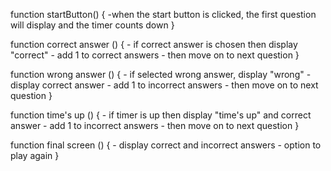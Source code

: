function startButton() {
    -when the start button is clicked, the first question will display and the timer counts down
}

function correct answer () {
    - if correct answer is chosen then display "correct" 
    - add 1 to correct answers 
    - then move on to next question
}

function wrong answer () {
    - if selected wrong answer, display "wrong"
    - display correct answer
    - add 1 to incorrect answers
    - then move on to next question
}

function time's up () {
    - if timer is up then display "time's up" and correct answer
    - add 1 to incorrect answers
    - then move on to next question
}

function final screen () {
    - display correct and incorrect answers
    - option to play again
}